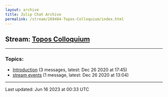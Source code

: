 ```yaml
---
layout: archive
title: Zulip Chat Archive
permalink: /stream/269484-Topos-Colloquium/index.html
---
```


## Stream: [Topos Colloquium](https://mattecapu.github.io/ct-zulip-archive/stream/269484-Topos-Colloquium/index.html)
---

### Topics:

* [Introduction](topic/topic_Introduction.html) (3 messages, latest: Dec 26 2020 at 17:45)
* [stream events](topic/topic_stream.20events.html) (1 message, latest: Dec 26 2020 at 13:04)

<hr><p>Last updated: Jun 16 2023 at 00:33 UTC</p>